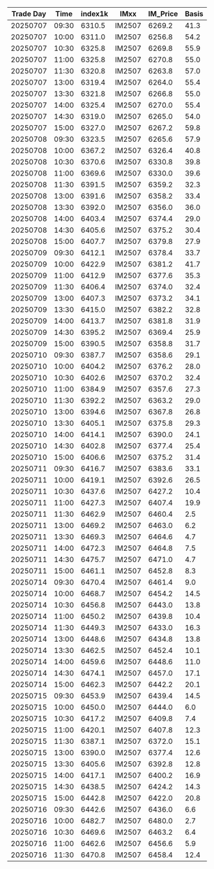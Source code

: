 | Trade Day  | Time | index1k | IMxx | IM_Price | Basis |
| ---------- | ---- | ------- | ---- | -------- | ----- |
| 20250707 | 09:30 | 6310.5 | IM2507 | 6269.2 | 41.3 | 
| 20250707 | 10:00 | 6311.0 | IM2507 | 6256.8 | 54.2 | 
| 20250707 | 10:30 | 6325.8 | IM2507 | 6269.8 | 55.9 | 
| 20250707 | 11:00 | 6325.8 | IM2507 | 6270.8 | 55.0 | 
| 20250707 | 11:30 | 6320.8 | IM2507 | 6263.8 | 57.0 | 
| 20250707 | 13:00 | 6319.4 | IM2507 | 6264.0 | 55.4 | 
| 20250707 | 13:30 | 6321.8 | IM2507 | 6266.8 | 55.0 | 
| 20250707 | 14:00 | 6325.4 | IM2507 | 6270.0 | 55.4 | 
| 20250707 | 14:30 | 6319.0 | IM2507 | 6265.0 | 54.0 | 
| 20250707 | 15:00 | 6327.0 | IM2507 | 6267.2 | 59.8 | 
| 20250708 | 09:30 | 6323.5 | IM2507 | 6265.6 | 57.9 | 
| 20250708 | 10:00 | 6367.2 | IM2507 | 6326.4 | 40.8 | 
| 20250708 | 10:30 | 6370.6 | IM2507 | 6330.8 | 39.8 | 
| 20250708 | 11:00 | 6369.6 | IM2507 | 6330.0 | 39.6 | 
| 20250708 | 11:30 | 6391.5 | IM2507 | 6359.2 | 32.3 | 
| 20250708 | 13:00 | 6391.6 | IM2507 | 6358.2 | 33.4 | 
| 20250708 | 13:30 | 6392.0 | IM2507 | 6356.0 | 36.0 | 
| 20250708 | 14:00 | 6403.4 | IM2507 | 6374.4 | 29.0 | 
| 20250708 | 14:30 | 6405.6 | IM2507 | 6375.2 | 30.4 | 
| 20250708 | 15:00 | 6407.7 | IM2507 | 6379.8 | 27.9 | 
| 20250709 | 09:30 | 6412.1 | IM2507 | 6378.4 | 33.7 |
| 20250709 | 10:00 | 6422.9 | IM2507 | 6381.2 | 41.7 |
| 20250709 | 11:00 | 6412.9 | IM2507 | 6377.6 | 35.3 |
| 20250709 | 11:30 | 6406.4 | IM2507 | 6374.0 | 32.4 |
| 20250709 | 13:00 | 6407.3 | IM2507 | 6373.2 | 34.1 |
| 20250709 | 13:30 | 6415.0 | IM2507 | 6382.2 | 32.8 |
| 20250709 | 14:00 | 6413.7 | IM2507 | 6381.8 | 31.9 |
| 20250709 | 14:30 | 6395.2 | IM2507 | 6369.4 | 25.9 |
| 20250709 | 15:00 | 6390.5 | IM2507 | 6358.8 | 31.7 | 
| 20250710 | 09:30 | 6387.7 | IM2507 | 6358.6 | 29.1 | 
| 20250710 | 10:00 | 6404.2 | IM2507 | 6376.2 | 28.0 | 
| 20250710 | 10:30 | 6402.6 | IM2507 | 6370.2 | 32.4 | 
| 20250710 | 11:00 | 6384.9 | IM2507 | 6357.6 | 27.3 | 
| 20250710 | 11:30 | 6392.2 | IM2507 | 6363.2 | 29.0 | 
| 20250710 | 13:00 | 6394.6 | IM2507 | 6367.8 | 26.8 | 
| 20250710 | 13:30 | 6405.1 | IM2507 | 6375.8 | 29.3 | 
| 20250710 | 14:00 | 6414.1 | IM2507 | 6390.0 | 24.1 | 
| 20250710 | 14:30 | 6402.8 | IM2507 | 6377.4 | 25.4 | 
| 20250710 | 15:00 | 6406.6 | IM2507 | 6375.2 | 31.4 | 
| 20250711 | 09:30 | 6416.7 | IM2507 | 6383.6 | 33.1 | 
| 20250711 | 10:00 | 6419.1 | IM2507 | 6392.6 | 26.5 | 
| 20250711 | 10:30 | 6437.6 | IM2507 | 6427.2 | 10.4 | 
| 20250711 | 11:00 | 6427.3 | IM2507 | 6407.4 | 19.9 | 
| 20250711 | 11:30 | 6462.9 | IM2507 | 6460.4 | 2.5 | 
| 20250711 | 13:00 | 6469.2 | IM2507 | 6463.0 | 6.2 | 
| 20250711 | 13:30 | 6469.3 | IM2507 | 6464.6 | 4.7 | 
| 20250711 | 14:00 | 6472.3 | IM2507 | 6464.8 | 7.5 | 
| 20250711 | 14:30 | 6475.7 | IM2507 | 6471.0 | 4.7 | 
| 20250711 | 15:00 | 6461.1 | IM2507 | 6452.8 | 8.3 | 
| 20250714 | 09:30 | 6470.4 | IM2507 | 6461.4 | 9.0 | 
| 20250714 | 10:00 | 6468.7 | IM2507 | 6454.2 | 14.5 | 
| 20250714 | 10:30 | 6456.8 | IM2507 | 6443.0 | 13.8 | 
| 20250714 | 11:00 | 6450.2 | IM2507 | 6439.8 | 10.4 | 
| 20250714 | 11:30 | 6449.3 | IM2507 | 6433.0 | 16.3 | 
| 20250714 | 13:00 | 6448.6 | IM2507 | 6434.8 | 13.8 | 
| 20250714 | 13:30 | 6462.5 | IM2507 | 6452.4 | 10.1 | 
| 20250714 | 14:00 | 6459.6 | IM2507 | 6448.6 | 11.0 | 
| 20250714 | 14:30 | 6474.1 | IM2507 | 6457.0 | 17.1 | 
| 20250714 | 15:00 | 6462.3 | IM2507 | 6442.2 | 20.1 | 
| 20250715 | 09:30 | 6453.9 | IM2507 | 6439.4 | 14.5 | 
| 20250715 | 10:00 | 6450.0 | IM2507 | 6444.0 | 6.0 | 
| 20250715 | 10:30 | 6417.2 | IM2507 | 6409.8 | 7.4 | 
| 20250715 | 11:00 | 6420.1 | IM2507 | 6407.8 | 12.3 | 
| 20250715 | 11:30 | 6387.1 | IM2507 | 6372.0 | 15.1 | 
| 20250715 | 13:00 | 6390.0 | IM2507 | 6377.4 | 12.6 | 
| 20250715 | 13:30 | 6405.6 | IM2507 | 6392.8 | 12.8 | 
| 20250715 | 14:00 | 6417.1 | IM2507 | 6400.2 | 16.9 | 
| 20250715 | 14:30 | 6438.5 | IM2507 | 6424.2 | 14.3 | 
| 20250715 | 15:00 | 6442.8 | IM2507 | 6422.0 | 20.8 | 
| 20250716 | 09:30 | 6442.6 | IM2507 | 6436.0 | 6.6 | 
| 20250716 | 10:00 | 6482.7 | IM2507 | 6480.0 | 2.7 | 
| 20250716 | 10:30 | 6469.6 | IM2507 | 6463.2 | 6.4 | 
| 20250716 | 11:00 | 6462.6 | IM2507 | 6456.6 | 5.9 | 
| 20250716 | 11:30 | 6470.8 | IM2507 | 6458.4 | 12.4 | 
